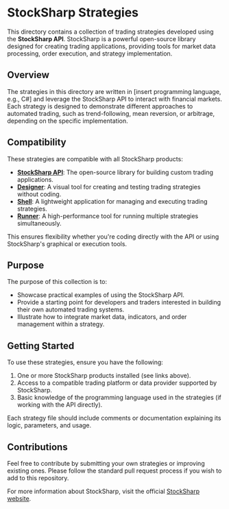 # StockSharp Strategies

This directory contains a collection of trading strategies developed using the **StockSharp API**. StockSharp is a powerful open-source library designed for creating trading applications, providing tools for market data processing, order execution, and strategy implementation.

## Overview

The strategies in this directory are written in [insert programming language, e.g., C#] and leverage the StockSharp API to interact with financial markets. Each strategy is designed to demonstrate different approaches to automated trading, such as trend-following, mean reversion, or arbitrage, depending on the specific implementation.

## Compatibility

These strategies are compatible with all StockSharp products:
- **[StockSharp API](https://github.com/StockSharp/StockSharp)**: The open-source library for building custom trading applications.
- **[Designer](https://stocksharp.com/store/designer/)**: A visual tool for creating and testing trading strategies without coding.
- **[Shell](https://stocksharp.com/store/shell/)**: A lightweight application for managing and executing trading strategies.
- **[Runner](https://stocksharp.com/store/runner/)**: A high-performance tool for running multiple strategies simultaneously.

This ensures flexibility whether you're coding directly with the API or using StockSharp's graphical or execution tools.

## Purpose

The purpose of this collection is to:
- Showcase practical examples of using the StockSharp API.
- Provide a starting point for developers and traders interested in building their own automated trading systems.
- Illustrate how to integrate market data, indicators, and order management within a strategy.

## Getting Started

To use these strategies, ensure you have the following:
1. One or more StockSharp products installed (see links above).
2. Access to a compatible trading platform or data provider supported by StockSharp.
3. Basic knowledge of the programming language used in the strategies (if working with the API directly).

Each strategy file should include comments or documentation explaining its logic, parameters, and usage.

## Contributions

Feel free to contribute by submitting your own strategies or improving existing ones. Please follow the standard pull request process if you wish to add to this repository.

For more information about StockSharp, visit the official [StockSharp website](https://stocksharp.com/).
